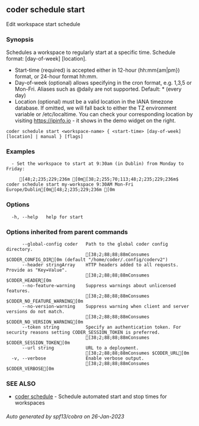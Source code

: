 ## coder schedule start

Edit workspace start schedule

### Synopsis

Schedules a workspace to regularly start at a specific time.
Schedule format: <start-time> [day-of-week] [location].
  * Start-time (required) is accepted either in 12-hour (hh:mm{am|pm}) format, or 24-hour format hh:mm.
  * Day-of-week (optional) allows specifying in the cron format, e.g. 1,3,5 or Mon-Fri.
    Aliases such as @daily are not supported.
    Default: * (every day)
  * Location (optional) must be a valid location in the IANA timezone database.
    If omitted, we will fall back to either the TZ environment variable or /etc/localtime.
    You can check your corresponding location by visiting https://ipinfo.io - it shows in the demo widget on the right.


```
coder schedule start <workspace-name> { <start-time> [day-of-week] [location] | manual } [flags]
```

### Examples

```
  - Set the workspace to start at 9:30am (in Dublin) from Monday to Friday:     

     [48;2;235;229;236m [0m[38;2;255;70;113;48;2;235;229;236m$ coder schedule start my-workspace 9:30AM Mon-Fri Europe/Dublin[0m[48;2;235;229;236m [0m
```

### Options

```
  -h, --help   help for start
```

### Options inherited from parent commands

```
      --global-config coder   Path to the global coder config directory.
                              [38;2;88;88;88mConsumes $CODER_CONFIG_DIR[0m (default "/home/coder/.config/coderv2")
      --header stringArray    HTTP headers added to all requests. Provide as "Key=Value".
                              [38;2;88;88;88mConsumes $CODER_HEADER[0m
      --no-feature-warning    Suppress warnings about unlicensed features.
                              [38;2;88;88;88mConsumes $CODER_NO_FEATURE_WARNING[0m
      --no-version-warning    Suppress warning when client and server versions do not match.
                              [38;2;88;88;88mConsumes $CODER_NO_VERSION_WARNING[0m
      --token string          Specify an authentication token. For security reasons setting CODER_SESSION_TOKEN is preferred.
                              [38;2;88;88;88mConsumes $CODER_SESSION_TOKEN[0m
      --url string            URL to a deployment.
                              [38;2;88;88;88mConsumes $CODER_URL[0m
  -v, --verbose               Enable verbose output.
                              [38;2;88;88;88mConsumes $CODER_VERBOSE[0m
```

### SEE ALSO

* [coder schedule](coder_schedule.md)	 - Schedule automated start and stop times for workspaces

###### Auto generated by spf13/cobra on 26-Jan-2023
